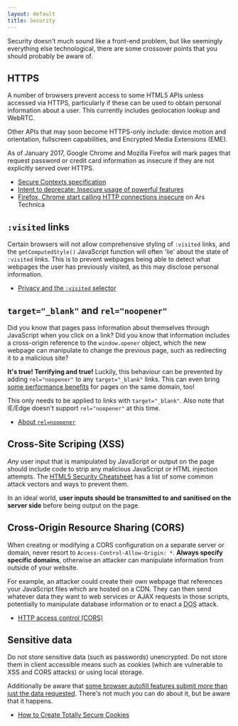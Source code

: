 ```yaml
---
layout: default
title: Security
---
```


Security doesn't much sound like a front-end problem, but like seemingly everything else technological, there are some crossover points that you should probably be aware of. 

## HTTPS

A number of browsers prevent access to some HTML5 APIs unless accessed via HTTPS, particularly if these can be used to obtain personal information about a user. This currently includes geolocation lookup and WebRTC.

Other APIs that may soon become HTTPS-only include: device motion and orientation, fullscreen capabilities, and Encrypted Media Extensions (EME).

As of January 2017, Google Chrome and Mozilla Firefox will mark pages that request password or credit card information as insecure if they are not explicitly served over HTTPS. 

* [Secure Contexts specification](https://w3c.github.io/webappsec-secure-contexts/)
* [Intent to deprecate: Insecure usage of powerful features](https://groups.google.com/a/chromium.org/forum/#!msg/blink-dev/2LXKVWYkOus/gT-ZamfwAKsJ)
* [Firefox, Chrome start calling HTTP connections insecure](https://arstechnica.com/information-technology/2017/01/firefox-chrome-start-calling-http-connections-insecure/) on Ars Technica

## `:visited` links
Certain browsers will not allow comprehensive styling of `:visited` links, and the `getComputedStyle()` JavaScript function will often 'lie' about the state of `:visited` links. This is to prevent webpages being able to detect what webpages the user has previously visited, as this may disclose personal information.

* [Privacy and the `:visited` selector](https://developer.mozilla.org/en-US/docs/Web/CSS/Privacy_and_the_:visited_selector)

## `target="_blank"` and `rel="noopener"`

Did you know that pages pass information about themselves through JavaScript when you click on a link? Did you know that information includes a cross-origin reference to the `window.opener` object, which the new webpage can manipulate to change the previous page, such as redirecting it to a malicious site?

&zwnj;**It's true! Terrifying and true!** Luckily, this behaviour can be prevented by adding `rel="noopener"` to any `target="_blank"` links. This can even bring [some performance benefits](https://jakearchibald.com/2016/performance-benefits-of-rel-noopener/) for pages on the same domain, too!

This only needs to be applied to links with `target="_blank"`. Also note that IE/Edge doesn't support `rel="noopener"` at this time. 

* [About `rel=noopener`](https://mathiasbynens.github.io/rel-noopener/)

## Cross-Site Scriping (XSS)

*Any* user input that is manipulated by JavaScript or output on the page should include code to strip any malicious JavaScript or HTML injection attempts. The [HTML5 Security Cheatsheet](http://html5sec.org) has a list of some common attack vectors and ways to prevent them.

In an ideal world, **user inputs should be transmitted to and sanitised on the server side** before being output on the page. 

## Cross-Origin Resource Sharing (CORS)

When creating or modifying a CORS configuration on a separate server or domain, never resort to `Access-Control-Allow-Origin: *`. **Always specify specific domains**, otherwise an attacker can manipulate information from outside of your website.

For example, an attacker could create their own webpage that references your JavaScript files which are hosted on a CDN. They can then send whatever data they want to web services or AJAX requests in those scripts, potentially to manipulate database information or to enact a <abbr title="Denial of Service">DOS</abbr> attack.

* [HTTP access control (CORS)](https://developer.mozilla.org/en-US/docs/Web/HTTP/Access_control_CORS)

## Sensitive data

Do not store sensitive data (such as passwords) unencrypted. Do not store them in client accessible means such as cookies (which are vulnerable to XSS and CORS attacks) or using local storage. 

Additionally be aware that [some browser autofill features submit more than just the data requested](https://github.com/anttiviljami/browser-autofill-phishing). There's not much you can do about it, but be aware that it happens. 

* [How to Create Totally Secure Cookies](http://blog.teamtreehouse.com/how-to-create-totally-secure-cookies)
